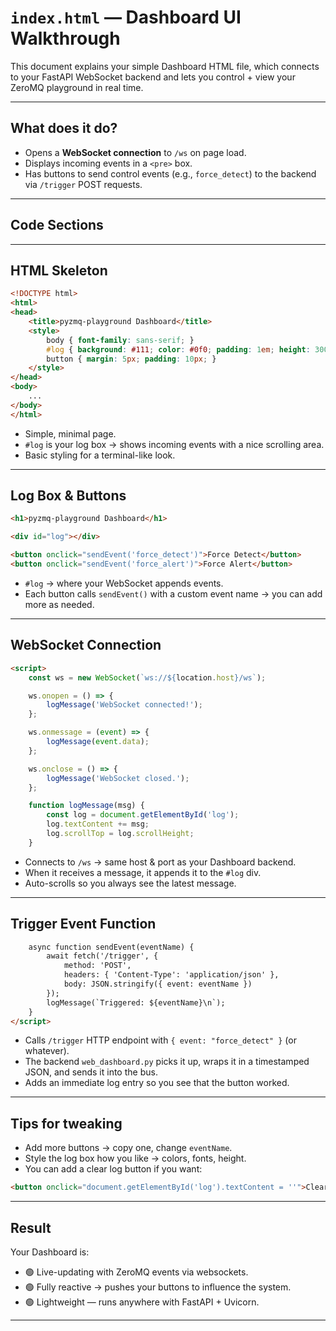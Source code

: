 # `index.html` — Dashboard UI Walkthrough

This document explains your simple Dashboard HTML file, which connects to your FastAPI WebSocket backend and lets you control + view your ZeroMQ playground in real time.

---

## What does it do?

- Opens a **WebSocket connection** to `/ws` on page load.
- Displays incoming events in a `<pre>` box.
- Has buttons to send control events (e.g., `force_detect`) to the backend via `/trigger` POST requests.

---

## Code Sections

---

## **HTML Skeleton**

```html
<!DOCTYPE html>
<html>
<head>
    <title>pyzmq-playground Dashboard</title>
    <style>
        body { font-family: sans-serif; }
        #log { background: #111; color: #0f0; padding: 1em; height: 300px; overflow-y: scroll; white-space: pre; }
        button { margin: 5px; padding: 10px; }
    </style>
</head>
<body>
    ...
</body>
</html>
```

- Simple, minimal page.
- `#log` is your log box → shows incoming events with a nice scrolling area.
- Basic styling for a terminal-like look.

---

## **Log Box & Buttons**

```html
<h1>pyzmq-playground Dashboard</h1>

<div id="log"></div>

<button onclick="sendEvent('force_detect')">Force Detect</button>
<button onclick="sendEvent('force_alert')">Force Alert</button>
```

- `#log` → where your WebSocket appends events.
- Each button calls `sendEvent()` with a custom event name → you can add more as needed.

---

## **WebSocket Connection**

```html
<script>
    const ws = new WebSocket(`ws://${location.host}/ws`);

    ws.onopen = () => {
        logMessage('WebSocket connected!');
    };

    ws.onmessage = (event) => {
        logMessage(event.data);
    };

    ws.onclose = () => {
        logMessage('WebSocket closed.');
    };

    function logMessage(msg) {
        const log = document.getElementById('log');
        log.textContent += msg;
        log.scrollTop = log.scrollHeight;
    }
```

- Connects to `/ws` → same host & port as your Dashboard backend.
- When it receives a message, it appends it to the `#log` div.
- Auto-scrolls so you always see the latest message.

---

## **Trigger Event Function**

```html
    async function sendEvent(eventName) {
        await fetch('/trigger', {
            method: 'POST',
            headers: { 'Content-Type': 'application/json' },
            body: JSON.stringify({ event: eventName })
        });
        logMessage(`Triggered: ${eventName}\n`);
    }
</script>
```

- Calls `/trigger` HTTP endpoint with `{ event: "force_detect" }` (or whatever).
- The backend `web_dashboard.py` picks it up, wraps it in a timestamped JSON, and sends it into the bus.
- Adds an immediate log entry so you see that the button worked.

---

## Tips for tweaking

- Add more buttons → copy one, change `eventName`.
- Style the log box how you like → colors, fonts, height.
- You can add a clear log button if you want:

```html
<button onclick="document.getElementById('log').textContent = ''">Clear Log</button>
```

---

## Result

Your Dashboard is:
- 🟢 Live-updating with ZeroMQ events via websockets.
- 🟢 Fully reactive → pushes your buttons to influence the system.
- 🟢 Lightweight — runs anywhere with FastAPI + Uvicorn.

---

